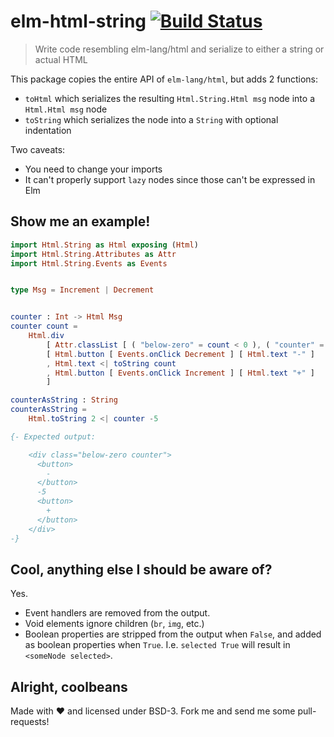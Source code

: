 # elm-html-string [![Build Status](https://travis-ci.org/zwilias/elm-html-string.svg)](https://travis-ci.org/zwilias/elm-html-string)
> Write code resembling elm-lang/html and serialize to either a string or actual
HTML

This package copies the entire API of `elm-lang/html`, but adds 2 functions:

- `toHtml` which serializes the resulting `Html.String.Html msg` node into a
`Html.Html msg` node
- `toString` which serializes the node into a `String` with optional indentation

Two caveats:

- You need to change your imports
- It can't properly support `lazy` nodes since those can't be expressed in Elm

## Show me an example!

```elm
import Html.String as Html exposing (Html)
import Html.String.Attributes as Attr
import Html.String.Events as Events


type Msg = Increment | Decrement


counter : Int -> Html Msg
counter count =
    Html.div
        [ Attr.classList [ ( "below-zero" = count < 0 ), ( "counter" = True ) ] ]
        [ Html.button [ Events.onClick Decrement ] [ Html.text "-" ]
        , Html.text <| toString count
        , Html.button [ Events.onClick Increment ] [ Html.text "+" ]
        ]

counterAsString : String
counterAsString =
    Html.toString 2 <| counter -5

{- Expected output:

    <div class="below-zero counter">
      <button>
        -
      </button>
      -5
      <button>
        +
      </button>
    </div>
-}
```

## Cool, anything else I should be aware of?

Yes.

- Event handlers are removed from the output.
- Void elements ignore children (`br`, `img`, etc.)
- Boolean properties are stripped from the output when `False`, and added as
boolean properties when `True`. I.e. `selected True` will result in
`<someNode selected>`.

## Alright, coolbeans

Made with ❤️ and licensed under BSD-3. Fork me and send me some pull-requests!
